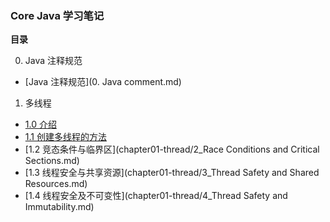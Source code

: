 ### Core Java 学习笔记

**目录**

0. Java 注释规范
  + [Java 注释规范](0. Java comment.md)
1. 多线程
  + [1.0 介绍](0)
  + [1.1 创建多线程的方法](chapter01-thread/1_create-thread.nd)
  + [1.2 竞态条件与临界区](chapter01-thread/2_Race Conditions and Critical Sections.md)
  + [1.3 线程安全与共享资源](chapter01-thread/3_Thread Safety and Shared Resources.md)
  + [1.4 线程安全及不可变性](chapter01-thread/4_Thread Safety and Immutability.md)
